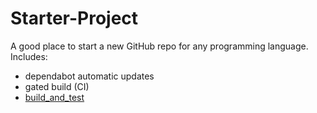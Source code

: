 # Starter-Project

A good place to start a new GitHub repo for any programming language. Includes:

- dependabot automatic updates
- gated build (CI)
- [build_and_test](https://build-and-test.com/)
